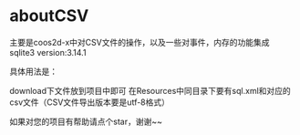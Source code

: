 # aboutCSV
主要是coos2d-x中对CSV文件的操作，以及一些对事件，内存的功能集成    
 sqlite3 version:3.14.1
 
 具体用法是：
 
 download下文件放到项目中即可
 在Resources中同目录下要有sql.xml和对应的csv文件（CSV文件导出版本要是utf-8格式）
 
如果对您的项目有帮助请点个star，谢谢~~


